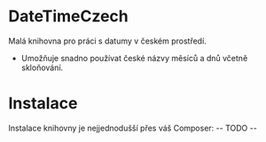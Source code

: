 # DateTimeCzech
Malá knihovna pro práci s datumy v českém prostředí.

- Umožňuje snadno používat české názvy měsíců a dnů včetně skloňování.

# Instalace
Instalace knihovny je nejjednodušší přes váš Composer:
-- TODO --
